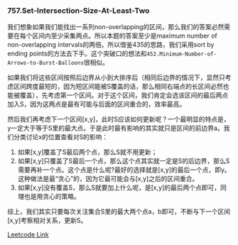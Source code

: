 ### 757.Set-Intersection-Size-At-Least-Two

我们想象如果我们能找出一系列non-overlapping的区间，那么我们的答案必然需要在每个区间内至少采集两点。所以本题的答案至少是maximum number of non-overlapping intervals的两倍。所以借鉴435的思路，我们采用sort by ending points的方法去下手。这个突破口的想法和```452.Minimum-Number-of-Arrows-to-Burst-Balloons```很相似。

如果我们将这些区间按照后边界从小到大排序后（相同后边界的情况下，显然只考虑区间跨度最短的，因为短区间能被S覆盖的话，那么相同右端点的长区间必然也能被覆盖），先考虑第一个区间。对于这个区间，我们肯定会选该区间的最后两点加入S，因为这两点是最有可能与后面的区间重合的，效率最高。

然后我们再考虑下一个区间[x,y]，此时S应该如何更新呢？一个最明显的特点是，y一定大于等于S里的最大点。于是此时最有影响的其实就只是区间的前边界a。我们分类讨论x的位置查看对S的影响：
1. 如果[x,y]覆盖了S最后两个点，那么S就不用更新；
2. 如果[x,y]只覆盖了S最后一个点，那么这个点其实就一定是S的后边界，那么S需要再补一个点。这个点是什么呢?最好的选择就是[x,y]的最后一个点，即y。这种做法是最“贪心”的，因为它最可能会与[x,y]之后的区间重合。
3. 如果[x,y]没有覆盖S，那么S就要加上什么呢，是[x,y]的最后两个点即可，同理也是用贪心的策略。

综上，我们其实只要每次关注集合S里的最大两个点a，b即可，不断与下一个区间[x,y]考察相对关系，更新S。


[Leetcode Link](https://leetcode.com/problems/set-intersection-size-at-least-two)

